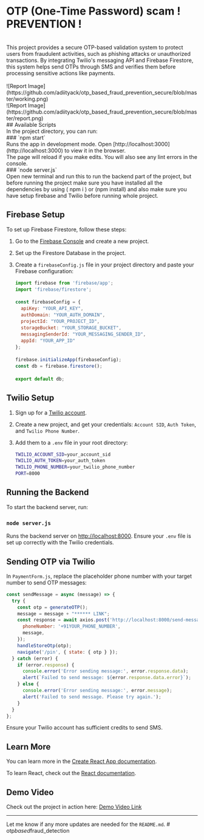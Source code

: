 # OTP (One-Time Password) scam ! PREVENTION !
<br>
This project provides a secure OTP-based validation system to protect users from fraudulent activities, such as phishing attacks or unauthorized transactions. By integrating Twilio's messaging API and Firebase Firestore, this system helps send OTPs through SMS and verifies them before processing sensitive actions like payments.
<br><br>
![Report Image](https://github.com/adiityack/otp_based_fraud_prevention_secure/blob/master/working.png)
<br>
![Report Image](https://github.com/adiityack/otp_based_fraud_prevention_secure/blob/master/report.png)
<br>
## Available Scripts
<br>
In the project directory, you can run:
<br>
### `npm start`
<br>
Runs the app in development mode. Open [http://localhost:3000](http://localhost:3000) to view it in the browser.
<br>
The page will reload if you make edits. You will also see any lint errors in the console.
<br>
### `node server.js`
<br>
Open new terminal and run this to run the backend part of the project, but before running the project make sure you have installed all
the dependencies by using ( npm i ) or (npm install) and also make sure you have setup firebase and Twilio before running whole project.



## Firebase Setup

To set up Firebase Firestore, follow these steps:

1. Go to the [Firebase Console](https://console.firebase.google.com/) and create a new project.
2. Set up the Firestore Database in the project.
3. Create a `firebaseConfig.js` file in your project directory and paste your Firebase configuration:

   ```js
   import firebase from 'firebase/app';
   import 'firebase/firestore';

   const firebaseConfig = {
     apiKey: "YOUR_API_KEY",
     authDomain: "YOUR_AUTH_DOMAIN",
     projectId: "YOUR_PROJECT_ID",
     storageBucket: "YOUR_STORAGE_BUCKET",
     messagingSenderId: "YOUR_MESSAGING_SENDER_ID",
     appId: "YOUR_APP_ID"
   };

   firebase.initializeApp(firebaseConfig);
   const db = firebase.firestore();

   export default db;
   ```

## Twilio Setup

1. Sign up for a [Twilio account](https://www.twilio.com/).
2. Create a new project, and get your credentials: `Account SID`, `Auth Token`, and `Twilio Phone Number`.
3. Add them to a `.env` file in your root directory:

   ```bash
   TWILIO_ACCOUNT_SID=your_account_sid
   TWILIO_AUTH_TOKEN=your_auth_token
   TWILIO_PHONE_NUMBER=your_twilio_phone_number
   PORT=8000
   ```

## Running the Backend

To start the backend server, run:

### `node server.js`

Runs the backend server on [http://localhost:8000](http://localhost:8000). Ensure your `.env` file is set up correctly with the Twilio credentials.

## Sending OTP via Twilio

In `PaymentForm.js`, replace the placeholder phone number with your target number to send OTP messages:

```js
const sendMessage = async (message) => {
  try {
    const otp = generateOTP();
    message = message + "****** LINK";
    const response = await axios.post('http://localhost:8000/send-message', {
      phoneNumber: '+91YOUR_PHONE_NUMBER',
      message,
    });
    handleStoreOtp(otp);
    navigate('/pin', { state: { otp } });
  } catch (error) {
    if (error.response) {
      console.error('Error sending message:', error.response.data);
      alert(`Failed to send message: ${error.response.data.error}`);
    } else {
      console.error('Error sending message:', error.message);
      alert('Failed to send message. Please try again.');
    }
  }
};
```

Ensure your Twilio account has sufficient credits to send SMS.

## Learn More

You can learn more in the [Create React App documentation](https://facebook.github.io/create-react-app/docs/getting-started).

To learn React, check out the [React documentation](https://reactjs.org/).

## Demo Video

Check out the project in action here: [Demo Video Link](https://placeholder.com/video-link)

---

Let me know if any more updates are needed for the `README.md`.
#   o t p _ b a s e d _ f r a u d _ d e t e c t i o n 
 
 
